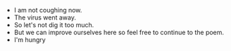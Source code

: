 - I am not coughing now.
- The virus went away.
- So let's not dig it too much.
- But we can improve ourselves here so feel free to continue to the poem.
- I'm hungry
